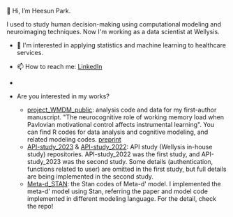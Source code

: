 👋 Hi, I’m Heesun Park. 

I used to study human decision-making using computational modeling and neuroimaging techniques. 
Now I'm working as a data scientist at Wellysis. 

- 👀 I'm interested in applying statistics and machine learning to healthcare services.

- 📫 How to reach me: [LinkedIn](https://www.linkedin.com/in/heesunpark/)
- 
- Are you interested in my works?
  - [project_WMDM_public](https://github.com/CCS-Lab/project_WMDM_public): analysis code and data for my first-author manuscript. "The neurocognitive role of working memory load when Pavlovian motivational control affects instrumental learning". You can find R codes for data analysis and cognitive modeling, and related modeling codes. [preprint](https://doi.org/10.1101/2022.08.01.502269)
  - [API-study_2023](https://github.com/HeesunPark26/API-study_2023) & [API-study_2022](https://github.com/HeesunPark26/API-study_2022): API study (Wellysis in-house study) repositories. API-study_2022 was the first study, and API-study_2023 was the second study. Some details (authentication, functions related to user) are omitted in the first study, but full details are being implemented in the second study.
  - [Meta-d_STAN](https://github.com/HeesunPark26/Meta-d_STAN): the Stan codes of Meta-d' model. I implemented the meta-d' model using Stan, referring the paper and model code implemented in different modeling language. For the detail, check the repo! 
